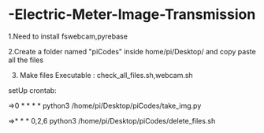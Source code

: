 # -Electric-Meter-Image-Transmission

1.Need to install fswebcam,pyrebase

2.Create a folder named "piCodes" inside home/pi/Desktop/ and copy paste all the files

3. Make files Executable : check_all_files.sh,webcam.sh

setUp crontab:

=>0 * * * * python3 /home/pi/Desktop/piCodes/take_img.py

=>* * * 0,2,6 python3 /home/pi/Desktop/piCodes/delete_files.sh
